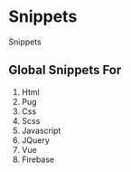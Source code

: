 # Snippets

Snippets

## Global Snippets For

1. Html
2. Pug
3. Css
4. Scss
5. Javascript
6. JQuery
7. Vue
8. Firebase

